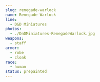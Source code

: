 ```yaml
---
slug: renegade-warlock
name: Renegade Warlock
line:
  - D&D Miniatures
photos:
  - ./DnDMiniatures-RenegadeWarlock.jpg
weapons:
  - staff
armor:
  - robe
  - cloak
race:
  - human
status: prepainted
---
```

